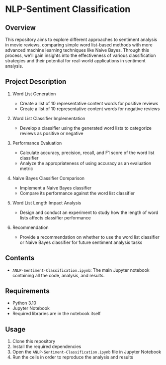# NLP-Sentiment Classification

## Overview

This repository aims to explore different approaches to sentiment analysis in movie reviews, comparing simple word list-based methods with more advanced machine learning techniques like Naive Bayes. Through this process, we'll gain insights into the effectiveness of various classification strategies and their potential for real-world applications in sentiment analysis.

## Project Description

1. Word List Generation
   - Create a list of 10 representative content words for positive reviews
   - Create a list of 10 representative content words for negative reviews

2. Word List Classifier Implementation
   - Develop a classifier using the generated word lists to categorize reviews as positive or negative

3. Performance Evaluation
   - Calculate accuracy, precision, recall, and F1 score of the word list classifier
   - Analyze the appropriateness of using accuracy as an evaluation metric

4. Naive Bayes Classifier Comparison
   - Implement a Naive Bayes classifier
   - Compare its performance against the word list classifier

5. Word List Length Impact Analysis
   - Design and conduct an experiment to study how the length of word lists affects classifier performance

6. Recommendation
   - Provide a recommendation on whether to use the word list classifier or Naive Bayes classifier for future sentiment analysis tasks


## Contents

- `ANLP-Sentiment-Classification.ipynb`: The main Jupyter notebook containing all the code, analysis, and results.

## Requirements

- Python 3.10
- Jupyter Notebook
- Required libraries are in the notebook itself

## Usage

1. Clone this repository
2. Install the required dependencies
3. Open the `ANLP-Sentiment-Classification.ipynb` file in Jupyter Notebook
4. Run the cells in order to reproduce the analysis and results
